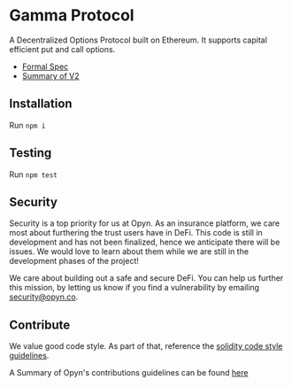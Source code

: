 # Gamma Protocol
A Decentralized Options Protocol built on Ethereum. It supports capital efficient put and call options. 

- [Formal Spec](https://docs.google.com/document/d/1YpYYbIR4oKXua_6V5pw5X3XbCx05nBjpm_BaEiz7Vsg/edit?userstoinvite=sellamihaythem96@gmail.com&ts=5ef4a75b&actionButton=1#heading=h.l1p9gbp0fgoh)
- [Summary of V2](https://www.dropbox.com/scl/fi/e2d04a06lp97ayuq3p6tk/v2-Margin-Summary.paper?dl=0&rlkey=k6jjfy6dfcyqa8jr18zf99faz) 


## Installation
Run `npm i`

## Testing
Run `npm test` 

## Security
Security is a top priority for us at Opyn. As an insurance platform, we care most about furthering the trust users have in DeFi. This code is still in development and has not been finalized, hence we anticipate there will be issues. We would love to learn about them while we are still in the development phases of the project! 

We care about building out a safe and secure DeFi. You can help us further this mission, by letting us know if you find a vulnerability by emailing security@opyn.co.

## Contribute
We value good code style. As part of that, reference the [solidity code style guidelines](https://solidity.readthedocs.io/en/latest/style-guide.html).

A Summary of Opyn's contributions guidelines can be found [here](https://paper.dropbox.com/doc/Gamma-Protocol-Eng-Docs--A28C2sK8Aw~GCF0zyPagqqflAg-6uHehHp4XDWjD8JuY1qXi) 
